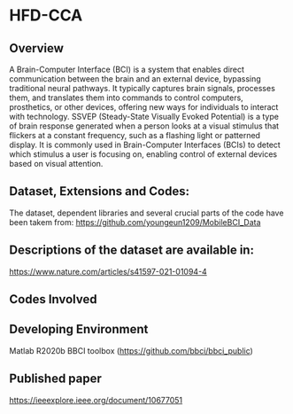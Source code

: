 # HFD-CCA

## Overview
A Brain-Computer Interface (BCI) is a system that enables direct communication between the brain and an external device, bypassing traditional neural pathways. It typically captures brain signals, processes them, and translates them into commands to control computers, prosthetics, or other devices, offering new ways for individuals to interact with technology. 
SSVEP (Steady-State Visually Evoked Potential) is a type of brain response generated when a person looks at a visual stimulus that flickers at a constant frequency, such as a flashing light or patterned display. It is commonly used in Brain-Computer Interfaces (BCIs) to detect which stimulus a user is focusing on, enabling control of external devices based on visual attention.

## Dataset, Extensions and Codes:
The dataset, dependent libraries and several crucial parts of the code have been takem from:
https://github.com/youngeun1209/MobileBCI_Data

## Descriptions of the dataset are available in:
https://www.nature.com/articles/s41597-021-01094-4

## Codes Involved


## Developing Environment
Matlab R2020b
BBCI toolbox (https://github.com/bbci/bbci_public)

## Published paper
https://ieeexplore.ieee.org/document/10677051
